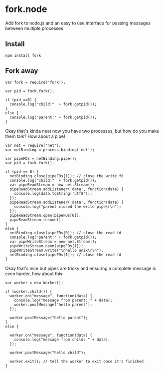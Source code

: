 # fork.node

Add fork to node.js and an easy to use interface for passing messages between multiple processes

## Install

    npm install fork

## Fork away

    var fork = require('fork');

    var pid = fork.fork();

    if (pid ==0) {
      console.log("child:"  + fork.getpid());
    }
    else {
      console.log("parent:" + fork.getpid());
    }

Okay that's kinda neat now you have two processes, but how do you make them talk?  How about a pipe!

    var net = require("net");
    var netBinding = process.binding('net');

    var pipeFDs = netBinding.pipe();
    var pid = fork.fork();

    if (pid == 0) {
      netBinding.close(pipeFDs[1]); // close the write fd
      console.log("child:"  + fork.getpid());
      var pipeReadStream = new net.Stream();
      pipeReadStream.addListener('data', function(data) {
        console.log(data.toString('utf8'));
      });
      pipeReadStream.addListener('data', function(data) {
        console.log("parent closed the write pipe\r\n");
      });
      pipeReadStream.open(pipeFDs[0]);
      pipeReadStream.resume();
    }
    else {
      netBinding.close(pipeFDs[0]); // close the read fd 
      console.log("parent:" + fork.getpid());
      var pipeWriteStream = new net.Stream();
      pipeWriteStream.open(pipeFDs[1]);
      pipeWriteStream.write("\nhello unix\r\n");
      netBinding.close(pipeFDs[1]); // close the read fd 
    }

Okay that's nice but pipes are tricky and ensuring a complete message is even harder, how about this:

    var worker = new Worker();

    if (worker.child()) {
      worker.on("message", function(data) {
        console.log("message from parent: " + data);
        worker.postMessage("hello parent");
      });

      worker.postMessage("hello parent");
    }
    else {

      worker.on("message", function(data) {
        console.log("message from child: " + data);
      });

      worker.postMessage("hello child");

      worker.exit(); // tell the worker to exit once it's finished
    }
